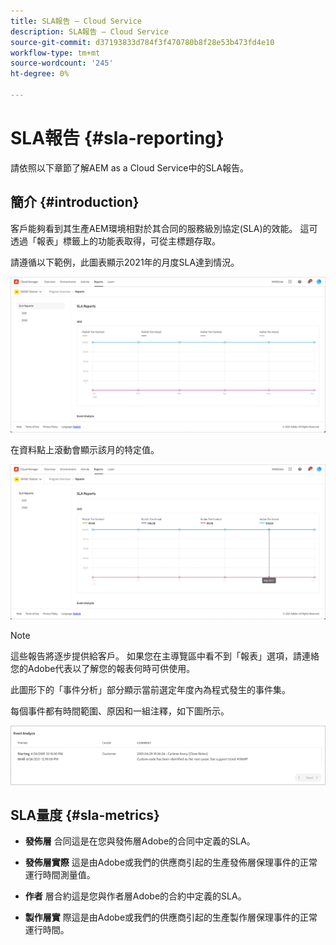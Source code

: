 ```yaml
---
title: SLA報告 — Cloud Service
description: SLA報告 — Cloud Service
source-git-commit: d37193833d784f3f470780b8f28e53b473fd4e10
workflow-type: tm+mt
source-wordcount: '245'
ht-degree: 0%

---
```


# SLA報告 {#sla-reporting}

請依照以下章節了解AEM as a Cloud Service中的SLA報告。

## 簡介 {#introduction}

客戶能夠看到其生產AEM環境相對於其合同的服務級別協定(SLA)的效能。 這可透過「報表」標籤上的功能表取得，可從主標題存取。

請遵循以下範例，此圖表顯示2021年的月度SLA達到情況。

![](assets/sla-reporting-1.png)


在資料點上滾動會顯示該月的特定值。

![](assets/sla-reporting-b.png)

>[!NOTE]
>這些報告將逐步提供給客戶。 如果您在主導覽區中看不到「報表」選項，請連絡您的Adobe代表以了解您的報表何時可供使用。

此圖形下的「事件分析」部分顯示當前選定年度內為程式發生的事件集。

每個事件都有時間範圍、原因和一組注釋，如下圖所示。

![](assets/sla-reporting-c.png)


## SLA量度 {#sla-metrics}

* **發佈層**
合同這是在您與發佈層Adobe的合同中定義的SLA。

* **發佈層實際**
這是由Adobe或我們的供應商引起的生產發佈層保理事件的正常運行時間測量值。

* **作者**
層合約這是您與作者層Adobe的合約中定義的SLA。

* **製作層實**
際這是由Adobe或我們的供應商引起的生產製作層保理事件的正常運行時間。

